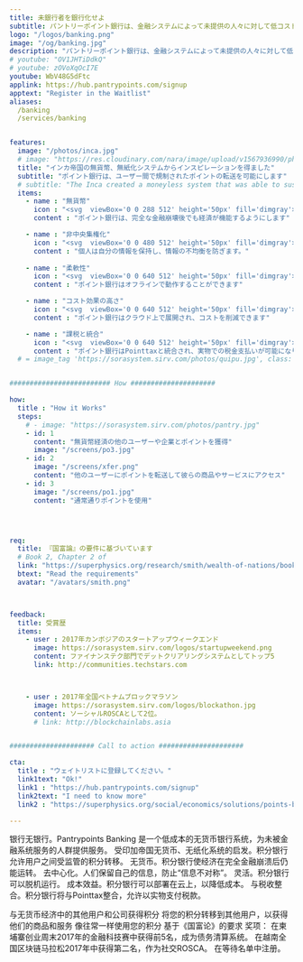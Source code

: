 ```yaml
---
title: 未銀行者を銀行化せよ
subtitle: パントリーポイント銀行は、金融システムによって未提供の人々に対して低コストの無貨幣銀行システムを提供します 
logo: "/logos/banking.png"
image: "/og/banking.jpg"
description: "パントリーポイント銀行は、金融システムによって未提供の人々に対して低コストの無貨幣銀行システムを提供します"
# youtube: "OV1JHTiDdkQ"
# youtube: zOVoXqOcI7E
youtube: WbV48G5dFtc
applink: https://hub.pantrypoints.com/signup
apptext: "Register in the Waitlist"
aliases:
  /banking
  /services/banking


features:
  image: "/photos/inca.jpg" 
  # image: "https://res.cloudinary.com/nara/image/upload/v1567936990/photos/incacroplowres.jpg" 
  title: "インカ帝国の無貨幣、無紙化システムからインスピレーションを得ました"
  subtitle: "ポイント銀行は、ユーザー間で規制されたポイントの転送を可能にします"
  # subtitle: "The Inca created a moneyless system that was able to sustain their empire"
  items:
    - name : "無貨幣"
      icon : "<svg  viewBox='0 0 288 512' height='50px' fill='dimgray'><path d='M209.2 233.4l-108-31.6C88.7 198.2 80 186.5 80 173.5c0-16.3 13.2-29.5 29.5-29.5h66.3c12.2 0 24.2 3.7 34.2 10.5 6.1 4.1 14.3 3.1 19.5-2l34.8-34c7.1-6.9 6.1-18.4-1.8-24.5C238 74.8 207.4 64.1 176 64V16c0-8.8-7.2-16-16-16h-32c-8.8 0-16 7.2-16 16v48h-2.5C45.8 64-5.4 118.7.5 183.6c4.2 46.1 39.4 83.6 83.8 96.6l102.5 30c12.5 3.7 21.2 15.3 21.2 28.3 0 16.3-13.2 29.5-29.5 29.5h-66.3C100 368 88 364.3 78 357.5c-6.1-4.1-14.3-3.1-19.5 2l-34.8 34c-7.1 6.9-6.1 18.4 1.8 24.5 24.5 19.2 55.1 29.9 86.5 30v48c0 8.8 7.2 16 16 16h32c8.8 0 16-7.2 16-16v-48.2c46.6-.9 90.3-28.6 105.7-72.7 21.5-61.6-14.6-124.8-72.5-141.7z'/></svg>"
      content : "ポイント銀行は、完全な金融崩壊後でも経済が機能するようにします"

    - name : "非中央集権化"
      icon : "<svg  viewBox='0 0 480 512' height='50px' fill='dimgray'><path d='M471.99 334.43L336.06 256l135.93-78.43c7.66-4.42 10.28-14.2 5.86-21.86l-32.02-55.43c-4.42-7.65-14.21-10.28-21.87-5.86l-135.93 78.43V16c0-8.84-7.17-16-16.01-16h-64.04c-8.84 0-16.01 7.16-16.01 16v156.86L56.04 94.43c-7.66-4.42-17.45-1.79-21.87 5.86L2.15 155.71c-4.42 7.65-1.8 17.44 5.86 21.86L143.94 256 8.01 334.43c-7.66 4.42-10.28 14.21-5.86 21.86l32.02 55.43c4.42 7.65 14.21 10.27 21.87 5.86l135.93-78.43V496c0 8.84 7.17 16 16.01 16h64.04c8.84 0 16.01-7.16 16.01-16V339.14l135.93 78.43c7.66 4.42 17.45 1.8 21.87-5.86l32.02-55.43c4.42-7.65 1.8-17.43-5.86-21.85z'/></svg>"
      content : "個人は自分の情報を保持し、情報の不均衡を防ぎます。"
      
    - name : "柔軟性"
      icon : "<svg  viewBox='0 0 640 512' height='50px' fill='dimgray'><path d='M368 32h-96c-17.67 0-32 14.33-32 32v96c0 17.67 14.33 32 32 32h96c17.67 0 32-14.33 32-32V64c0-17.67-14.33-32-32-32zM208 88h-84.75C113.75 64.56 90.84 48 64 48 28.66 48 0 76.65 0 112s28.66 64 64 64c26.84 0 49.75-16.56 59.25-40h79.73c-55.37 32.52-95.86 87.32-109.54 152h49.4c11.3-41.61 36.77-77.21 71.04-101.56-3.7-8.08-5.88-16.99-5.88-26.44V88zm-48 232H64c-17.67 0-32 14.33-32 32v96c0 17.67 14.33 32 32 32h96c17.67 0 32-14.33 32-32v-96c0-17.67-14.33-32-32-32zM576 48c-26.84 0-49.75 16.56-59.25 40H432v72c0 9.45-2.19 18.36-5.88 26.44 34.27 24.35 59.74 59.95 71.04 101.56h49.4c-13.68-64.68-54.17-119.48-109.54-152h79.73c9.5 23.44 32.41 40 59.25 40 35.34 0 64-28.65 64-64s-28.66-64-64-64zm0 272h-96c-17.67 0-32 14.33-32 32v96c0 17.67 14.33 32 32 32h96c17.67 0 32-14.33 32-32v-96c0-17.67-14.33-32-32-32z'/></svg>"
      content : "ポイント銀行はオフラインで動作することができます"

    - name : "コスト効果の高さ"
      icon : "<svg  viewBox='0 0 640 512' height='50px' fill='dimgray'><path d='M537.6 226.6c4.1-10.7 6.4-22.4 6.4-34.6 0-53-43-96-96-96-19.7 0-38.1 6-53.3 16.2C367 64.2 315.3 32 256 32c-88.4 0-160 71.6-160 160 0 2.7.1 5.4.2 8.1C40.2 219.8 0 273.2 0 336c0 79.5 64.5 144 144 144h368c70.7 0 128-57.3 128-128 0-61.9-44-113.6-102.4-125.4zM393.4 288H328v112c0 8.8-7.2 16-16 16h-48c-8.8 0-16-7.2-16-16V288h-65.4c-14.3 0-21.4-17.2-11.3-27.3l105.4-105.4c6.2-6.2 16.4-6.2 22.6 0l105.4 105.4c10.1 10.1 2.9 27.3-11.3 27.3z'/></svg>"
      content : "ポイント銀行はクラウド上で展開され、コストを削減できます"

    - name : "課税と統合"
      icon : "<svg  viewBox='0 0 640 512' height='50px' fill='dimgray'><path d='M256 336h-.02c0-16.18 1.34-8.73-85.05-181.51-17.65-35.29-68.19-35.36-85.87 0C-2.06 328.75.02 320.33.02 336H0c0 44.18 57.31 80 128 80s128-35.82 128-80zM128 176l72 144H56l72-144zm511.98 160c0-16.18 1.34-8.73-85.05-181.51-17.65-35.29-68.19-35.36-85.87 0-87.12 174.26-85.04 165.84-85.04 181.51H384c0 44.18 57.31 80 128 80s128-35.82 128-80h-.02zM440 320l72-144 72 144H440zm88 128H352V153.25c23.51-10.29 41.16-31.48 46.39-57.25H528c8.84 0 16-7.16 16-16V48c0-8.84-7.16-16-16-16H383.64C369.04 12.68 346.09 0 320 0s-49.04 12.68-63.64 32H112c-8.84 0-16 7.16-16 16v32c0 8.84 7.16 16 16 16h129.61c5.23 25.76 22.87 46.96 46.39 57.25V448H112c-8.84 0-16 7.16-16 16v32c0 8.84 7.16 16 16 16h416c8.84 0 16-7.16 16-16v-32c0-8.84-7.16-16-16-16z'/></svg>"
      content : "ポイント銀行はPointtaxと統合され、実物での税金支払いが可能になります"
  # = image_tag 'https://sorasystem.sirv.com/photos/quipu.jpg', class: 'img-fluid rounded'


######################### How #####################

how:
  title : "How it Works"  
  steps:
    # - image: "https://sorasystem.sirv.com/photos/pantry.jpg"
    - id: 1
      content: "無貨幣経済の他のユーザーや企業とポイントを獲得"  
      image: "/screens/po3.jpg"
    - id: 2 
      image: "/screens/xfer.png"
      content: "他のユーザーにポイントを転送して彼らの商品やサービスにアクセス"
    - id: 3
      image: "/screens/po1.jpg"
      content: "通常通りポイントを使用"




req:
  title: 『国富論』の要件に基づいています
  # Book 2, Chapter 2 of
  link: "https://superphysics.org/research/smith/wealth-of-nations/book-2/chapter-3c"
  btext: "Read the requirements"
  avatar: "/avatars/smith.png"



feedback:
  title: 受賞歴
  items:
    - user : 2017年カンボジアのスタートアップウィークエンド
      image: https://sorasystem.sirv.com/logos/startupweekend.png
      content: ファイナンステク部門でデットクリアリングシステムとしてトップ5
      link: http://communities.techstars.com



    - user : 2017年全国ベトナムブロックマラソン
      image: https://sorasystem.sirv.com/logos/blockathon.jpg
      content: ソーシャルROSCAとして2位。
      # link: http://blockchainlabs.asia


##################### Call to action #####################

cta:
  title : "ウェイトリストに登録してください。"
  link1text: "Ok!"
  link1 : "https://hub.pantrypoints.com/signup"
  link2text: "I need to know more"
  link2 : "https://superphysics.org/social/economics/solutions/points-banking"

---
```



银行无银行。Pantrypoints Banking 是一个低成本的无货币银行系统，为未被金融系统服务的人群提供服务。
受印加帝国无货币、无纸化系统的启发。积分银行允许用户之间受监管的积分转移。
无货币。积分银行使经济在完全金融崩溃后仍能运转。
去中心化。人们保留自己的信息，防止“信息不对称”。
灵活。积分银行可以脱机运行。
成本效益。积分银行可以部署在云上，以降低成本。
与税收整合。积分银行将与Pointtax整合，允许以实物支付税款。

与无货币经济中的其他用户和公司获得积分
将您的积分转移到其他用户，以获得他们的商品和服务
像往常一样使用您的积分
基于《国富论》的要求
奖项：
在柬埔寨创业周末2017年的金融科技赛中获得前5名，成为债务清算系统。
在越南全国区块链马拉松2017年中获得第二名，作为社交ROSCA。
在等待名单中注册。
